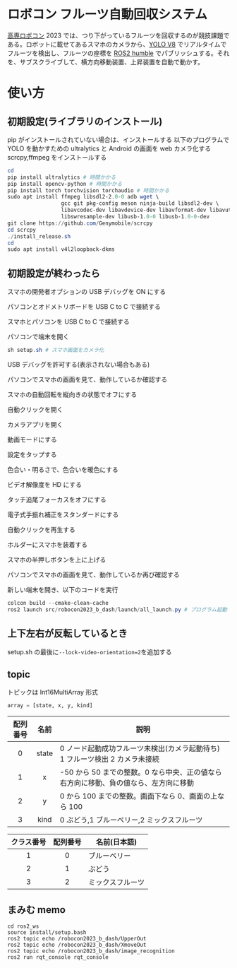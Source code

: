 # ロボコン フルーツ自動回収システム

[高専ロボコン](https://official-robocon.com/kosen/) 2023 では、つり下がっているフルーツを回収するのが競技課題である。ロボットに載せてあるスマホのカメラから、[YOLO V8](https://ultralytics.com/yolov8) でリアルタイムでフルーツを検出し、フルーツの座標を [ROS2 humble](https://docs.ros.org/en/humble/index.html) でパブリッシュする。それを、サブスクライブして、横方向移動装置、上昇装置を自動で動かす。

# 使い方

## 初期設定(ライブラリのインストール)

pip がインストールされていない場合は、インストールする
以下のプログラムで YOLO を動かすための ultralytics と Android の画面を web カメラ化する scrcpy,ffmpeg をインストールする

```powershell
cd
pip install ultralytics # 時間かかる
pip install opencv-python # 時間かかる
pip install torch torchvision torchaudio # 時間かかる
sudo apt install ffmpeg libsdl2-2.0-0 adb wget \
                 gcc git pkg-config meson ninja-build libsdl2-dev \
                 libavcodec-dev libavdevice-dev libavformat-dev libavutil-dev \
                 libswresample-dev libusb-1.0-0 libusb-1.0-0-dev
git clone https://github.com/Genymobile/scrcpy
cd scrcpy
./install_release.sh
cd
sudo apt install v4l2loopback-dkms
```

<!-- pip3 install openvino -->

## 初期設定が終わったら

スマホの開発者オプションの USB デバッグを ON にする

パソコンとオドメトリボードを USB C to C で接続する

スマホとパソコンを USB C to C で接続する

パソコンで端末を開く

```powershell
sh setup.sh # スマホ画面をカメラ化
```

USB デバッグを許可する(表示されない場合もある)

パソコンでスマホの画面を見て、動作しているか確認する

スマホの自動回転を縦向きの状態でオフにする

自動クリックを開く

カメラアプリを開く

動画モードにする

設定をタップする

色合い・明るさで、色合いを暖色にする

ビデオ解像度を HD にする

タッチ追尾フォーカスをオフにする

電子式手振れ補正をスタンダードにする

自動クリックを再生する

ホルダーにスマホを装着する

スマホの半押しボタンを上に上げる

パソコンでスマホの画面を見て、動作しているか再び確認する

新しい端末を開き、以下のコードを実行

```powershell
colcon build --cmake-clean-cache
ros2 launch src/robocon2023_b_dash/launch/all_launch.py # プログラム起動
```

## 上下左右が反転しているとき

setup.sh の最後に`--lock-video-orientation=2`を追加する

## topic

トピックは Int16MultiArray 形式

```python:subscriber_member_function.py
array = [state, x, y, kind]
```

| 配列番号 | 名前  | 説明                                                                                 |
| :------: | :---: | ------------------------------------------------------------------------------------ |
|    0     | state | 0 ノード起動成功フルーツ未検出(カメラ起動待ち) 1 フルーツ検出 2 カメラ未接続         |
|    1     |   x   | -50 から 50 までの整数。0 なら中央、正の値なら右方向に移動、負の値なら、左方向に移動 |
|    2     |   y   | 0 から 100 までの整数。画面下なら 0、画面の上なら 100                                |
|    3     | kind  | 0 ぶどう,1 ブルーベリー,2 ミックスフルーツ                                           |

| クラス番号 | 配列番号 | 名前(日本語)     |
| :--------: | :------: | ---------------- |
|     1      |    0     | ブルーベリー     |
|     2      |    1     | ぶどう           |
|     3      |    2     | ミックスフルーツ |

## まみむ memo

```
cd ros2_ws
source install/setup.bash
ros2 topic echo /robocon2023_b_dash/UpperOut
ros2 topic echo /robocon2023_b_dash/XmoveOut
ros2 topic echo /robocon2023_b_dash/image_recognition
ros2 run rqt_console rqt_console
```
